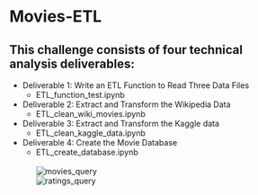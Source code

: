 # Movies-ETL

## This challenge consists of four technical analysis deliverables:

- Deliverable 1: Write an ETL Function to Read Three Data Files<br />
  - ETL_function_test.ipynb<br />  
- Deliverable 2: Extract and Transform the Wikipedia Data<br />
  - ETL_clean_wiki_movies.ipynb<br />   
- Deliverable 3: Extract and Transform the Kaggle data<br />
  - ETL_clean_kaggle_data.ipynb<br /> 
- Deliverable 4: Create the Movie Database<br />
  - ETL_create_database.ipynb<br />   
![movies_query](https://user-images.githubusercontent.com/90797036/140621532-5671d816-979b-4947-a37e-55cb8bf922f3.png)<br />
![ratings_query](https://user-images.githubusercontent.com/90797036/140621538-2a075885-b2a1-4d4a-8a34-40febf3f78a4.png)

